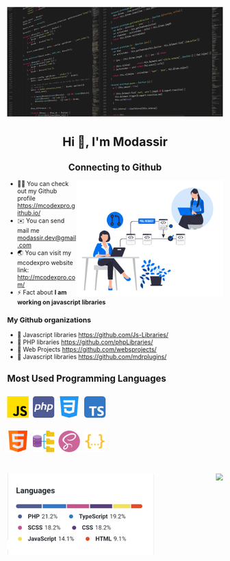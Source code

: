 <img src="./images/banner.png" height="255" style="width:100%" draggable="false">
<h1 align="center">Hi 👋, I'm Modassir</h1>
<h2 align="center">Connecting to Github</h2>

<img align="right" src="./images/pull.png" height="270">
<ul>
  <li>👨‍💻 You can check out my Github profile <a href="https://mcodexpro.github.io/">https://mcodexpro.github.io/</a></li>
  <li>✉️ You can send mail me <a href="modassir.dev@gmail.com">modassir.dev@gmail.com</a></li>
  <li>🌏 You can visit my mcodexpro website link: <a  href="http://mcodexpro.com/">http://mcodexpro.com/</a>
  <li>⚡ Fact about <strong>I am working on javascript libraries</strong></li>
</ul>
<h3>My Github organizations</h3>
<ul>
  <li>🔗 Javascript libraries <a href="https://github.com/Js-Libraries/">https://github.com/Js-Libraries/</a></li>
  <li>🔗 PHP libraries <a href="https://github.com/phpLibraries/">https://github.com/phpLibraries/</a></li>
  <li>🔗 Web Projects <a href="https://github.com/websprojects/">https://github.com/websprojects/</a></li>
  <li>🔗 Javascript libraries <a href="https://github.com/mdrplugins/">https://github.com/mdrplugins/</a></li>
</ul>

<h2>Most Used Programming Languages<h2>
<div>
  <img src="./images/js.png" width="50" height="50" draggable="false">&nbsp;
  <img src="./images/php.png" width="50" height="50" draggable="false">&nbsp;
  <img src="./images/css.png" width="50" height="50" draggable="false">&nbsp;
  <img src="./images/ts.svg" width="50" height="50" draggable="false">&nbsp;
</div>
<br />
<div>
  <img src="./images/html.png" width="50" height="50" draggable="false">&nbsp;
  <img src="./images/database.png" width="50" height="50" draggable="false">&nbsp;
  <img src="./images/sass.png" width="50" height="50" draggable="false">&nbsp;
  <img src="./images/json.svg" width="50" height="50" draggable="false">&nbsp;
</div>
<br />
  <h4></h4>
<div align="right">
  <img src="./images/lang.jpg" width="343" align="left" draggable="false">
  <img src="./images/code-coding.gif" width="300" draggable="false">
</div>
